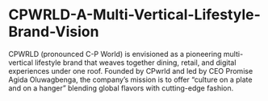 # CPWRLD-A-Multi-Vertical-Lifestyle-Brand-Vision
CPWRLD (pronounced C-P World) is envisioned as a pioneering multi-vertical lifestyle brand that weaves together dining, retail, and digital experiences under one roof.  Founded by CPwrld and led by CEO Promise Agida Oluwagbenga, the company’s mission is to offer “culture on a plate and on a hanger” blending global flavors with cutting-edge fashion.
